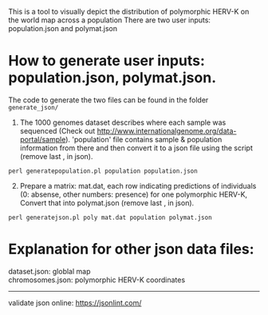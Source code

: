 This is a tool to visually depict the distribution of polymorphic HERV-K on the world map across a population
There are two user inputs: population.json and polymat.json 


# How to generate user inputs: population.json, polymat.json. 

The code to generate the two files can be found in the folder ```generate_json/```

1. The 1000 genomes dataset describes where each sample was sequenced (Check out 
http://www.internationalgenome.org/data-portal/sample). 
'population' file contains sample & population information from there and then convert it to a json file using the script (remove last , in json).
```
perl generatepopulation.pl population population.json
```

2. Prepare a matrix: mat.dat, each row indicating predictions of individuals (0: absense, other numbers: presence) for one polymorphic HERV-K, 
Convert that into polymat.json (remove last , in json).
```
perl generatejson.pl poly mat.dat population polymat.json   
```

# Explanation for other json data files:

dataset.json:  globlal map  
chromosomes.json:  polymorphic HERV-K coordinates


-------------------------------

validate json online: https://jsonlint.com/
